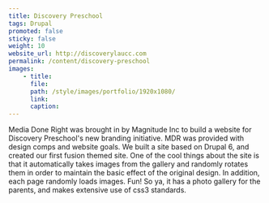 ```yaml
---
title: Discovery Preschool
tags: Drupal
promoted: false                                                                  # carousel: true = promoted to image carousel
sticky: false                                                                   # carousel: true = first slide (css: active)
weight: 10                                                                      # carousel: sort order (reversed from high to low)
website_url: http://discoverylaucc.com
permalink: /content/discovery-preschool
images:
    - title:
      file:
      path: /style/images/portfolio/1920x1080/
      link:
      caption:
---
```


Media Done Right was brought in by Magnitude Inc to build a website for Discovery Preschool's new branding initiative.  MDR was provided with design comps and website goals.  We built a site based on Drupal 6, and created our first fusion themed site.  One of the cool things about the site is that it automatically takes images from the gallery and randomly rotates them in order to maintain the basic effect of the original design.  In addition, each page randomly loads images.  Fun!  So ya, it has a photo gallery for the parents, and makes extensive use of css3 standards.
